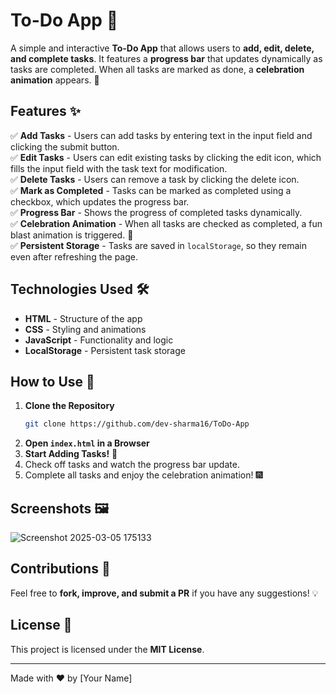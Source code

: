 # To-Do App 🎯

A simple and interactive **To-Do App** that allows users to **add, edit, delete, and complete tasks**. It features a **progress bar** that updates dynamically as tasks are completed. When all tasks are marked as done, a **celebration animation** appears. 🚀

## Features ✨

✅ **Add Tasks** - Users can add tasks by entering text in the input field and clicking the submit button.  
✅ **Edit Tasks** - Users can edit existing tasks by clicking the edit icon, which fills the input field with the task text for modification.  
✅ **Delete Tasks** - Users can remove a task by clicking the delete icon.  
✅ **Mark as Completed** - Tasks can be marked as completed using a checkbox, which updates the progress bar.  
✅ **Progress Bar** - Shows the progress of completed tasks dynamically.  
✅ **Celebration Animation** - When all tasks are checked as completed, a fun blast animation is triggered. 🎉  
✅ **Persistent Storage** - Tasks are saved in `localStorage`, so they remain even after refreshing the page.

## Technologies Used 🛠️
- **HTML** - Structure of the app
- **CSS** - Styling and animations
- **JavaScript** - Functionality and logic
- **LocalStorage** - Persistent task storage

## How to Use 📝
1. **Clone the Repository**
   ```sh
   git clone https://github.com/dev-sharma16/ToDo-App
   ```
2. **Open `index.html` in a Browser**
3. **Start Adding Tasks!** 🎯
4. Check off tasks and watch the progress bar update.
5. Complete all tasks and enjoy the celebration animation! 🎆

## Screenshots 🖼️
![Screenshot 2025-03-05 175133](https://github.com/user-attachments/assets/43967db3-9782-4912-8254-a40dfe5e40ae)



## Contributions 🤝
Feel free to **fork, improve, and submit a PR** if you have any suggestions! 💡

## License 📜
This project is licensed under the **MIT License**.

---
Made with ❤️ by [Your Name]

